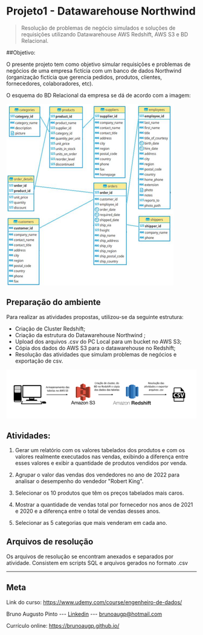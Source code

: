 # Projeto1 - Datawarehouse Northwind

>Resolução de problemas de negócio simulados e soluções de requisições utilizando Datawarehouse AWS Redshift, AWS S3 e BD Relacional.

##Objetivo: 

O presente projeto tem como objetivo simular requisições e problemas de negócios de uma empresa fictícia com um banco de dados Northwind (organização fictícia que gerencia pedidos, produtos, clientes, fornecedores, colaboradores, etc). 

O esquema do BD Relacional da empresa se dá de acordo com a imagem:

![esquema](esquema_tabelas_2.jpg)
<!-- colocar screenshoot do seu projeto -->

## Preparação do ambiente

Para realizar as atividades propostas, utilizou-se da seguinte estrutura:
 
* Criação de Cluster Redshift;
* Criação da estrutura do Datawarehouse Northwind ;
* Upload dos arquivos .csv do PC Local para um bucket no AWS S3;
* Cópia dos dados do AWS S3 para o datawarehouse no Redshift;
* Resolução das atividades que simulam problemas de negócios e exportação de csv.

![esquema](diagrama_projeto.png)

## Atividades: 
 1. Gerar um relatório com os valores tabelados dos produtos e com os valores realmente executados nas vendas, exibindo a diferença entre esses valores e exibir a quantidade de produtos vendidos por venda.    

 2. Agrupar o valor das vendas dos vendedores no ano de 2022 para analisar o desempenho do vendedor "Robert King".

 3. Selecionar os 10 produtos que têm os preços tabelados mais caros.

4. Mostrar a quantidade de vendas total por fornecedor nos anos de 2021 e 2020 e a diferença entre o total de vendas desses anos.

5. Selecionar as 5 categorias que mais venderam em cada ano.


## Arquivos de resolução

Os arquivos de resolução se encontram anexados e separados por atividade. Consistem em scripts SQL e arquivos gerados no formato .csv

_______
## Meta

Link do curso: <https://www.udemy.com/course/engenheiro-de-dados/>

Bruno Augusto Pinto --- [Linkedin](https://www.linkedin.com/in/brunoaugp/) --- brunoaugp@hotmail.com

Currículo online: <https://brunoaugp.github.io/>



